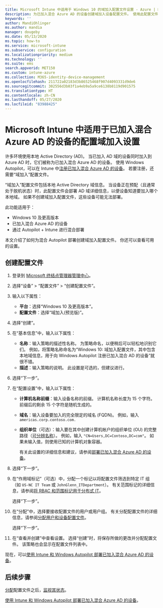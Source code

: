 ```yaml
---
title: Microsoft Intune 中适用于 Windows 10 的域加入配置文件设置 - Azure | Microsoft Docs
description: 为已加入混合 Azure AD 的设备创建域加入设备配置文件。 使用此配置文件将本地 Active Directory 域信息部署到使用 Windows Autopilot 和 Microsoft Intune 预配的设备。
keywords: ''
author: MandiOhlinger
ms.author: mandia
manager: dougeby
ms.date: 05/13/2020
ms.topic: how-to
ms.service: microsoft-intune
ms.subservice: configuration
ms.localizationpriority: medium
ms.technology: ''
ms.suite: ems
search.appverid: MET150
ms.custom: intune-azure
ms.collection: M365-identity-device-management
ms.openlocfilehash: 211722a02183d3b86525468f907d4093331d9de6
ms.sourcegitcommit: 302556d3b03f1a4eb9a5a9ce6138b8119d901575
ms.translationtype: HT
ms.contentlocale: zh-CN
ms.lasthandoff: 05/27/2020
ms.locfileid: "83988425"
---
```

# <a name="configuration-domain-join-settings-for-hybrid-azure-ad-joined-devices-in-microsoft-intune"></a>Microsoft Intune 中适用于已加入混合 Azure AD 的设备的配置域加入设置

许多环境使用本地 Active Directory (AD)。 当已加入 AD 域的设备同时加入到 Azure AD 时，它们被称为已加入混合 Azure AD 的设备。 使用 Windows Autopilot，可以在 Intune 中[注册已加入混合 Azure AD 的设备](../enrollment/windows-autopilot-hybrid.md)。 若要注册，还需要“域加入”配置文件。

“域加入”配置文件包括本地 Active Directory 域信息。 当设备正在预配（且通常处于脱机状态）时，此配置文件会部署 AD 域详细信息，以便设备知道要加入哪个本地域。 如果不创建域加入配置文件，这些设备可能无法部署。

此功能适用于：

- Windows 10 及更高版本
- 已加入混合 Azure AD 的设备
- 通过 Autopilot + Intune 进行混合部署

本文介绍了如何为混合 Autopilot 部署创建域加入配置文件。 你还可以查看可用的设置。

## <a name="create-the-profile"></a>创建配置文件

1. 登录到 [Microsoft 终结点管理器管理中心](https://go.microsoft.com/fwlink/?linkid=2109431)。
2. 选择“设备” > “配置文件” > “创建配置文件”。
3. 输入以下属性：

    - **平台**：选择“Windows 10 及更高版本”。
    - **配置文件**：选择“域加入(预览版)”。

4. 选择“创建”。
5. 在“基本信息”中，输入以下属性：

    - **名称**：输入策略的描述性名称。 为策略命名，以便稍后可以轻松地识别它们。 例如，将策略名称命名为“Windows 10: 域加入配置文件，其中包含本地域信息，用于向 Windows Autopilot 注册已加入混合 AD 的设备”就很不错。
    - **描述**：输入策略的说明。 此设置是可选的，但建议进行。

6. 选择“下一步”。
7. 在“配置设置”中，输入以下属性：

    - **计算机名称前缀**：输入设备名称的前缀。 计算机名称长度为 15 个字符。 前缀后的剩余 15 个字符是随机生成的。
    - **域名**：输入设备要加入的完全限定的域名 (FQDN)。 例如，输入 `americas.corp.contoso.com.`
    - **组织单位**（可选）：输入要在其中创建计算机帐户的组织单位 (OU) 的完整路径（[可分辨名称](https://docs.microsoft.com/windows/win32/ad/object-names-and-identities#distinguished-name)）。 例如，输入 `"CN=Users,DC=Contoso,DC=com"`。 如果未输入值，则使用已知的计算机对象容器。

      有关此设置的详细信息和建议，请参阅[部署已加入混合 Azure AD 的设备](../enrollment/windows-autopilot-hybrid.md)。

8. 选择“下一步”。

9. 在“作用域标记”（可选）中，分配一个标记以将配置文件筛选到特定 IT 组（如 `US-NC IT Team` 或 `JohnGlenn_ITDepartment`）。 有关范围标记的详细信息，请参阅[将 RBAC 和范围标记用于分布式 IT](../fundamentals/scope-tags.md)。

    选择“下一步”。

10. 在“分配”中，选择要接收配置文件的用户或用户组。 有关分配配置文件的详细信息，请参阅[分配用户和设备配置文件](device-profile-assign.md)。

    选择“下一步”。

11. 在“查看并创建”中查看设置。 选择“创建”时，将保存所做的更改并分配配置文件。 该策略也会显示在配置文件列表中。

现在，可以[使用 Intune 和 Windows Autopilot 部署已加入混合 Azure AD 的设备](../enrollment/windows-autopilot-hybrid.md)。

## <a name="next-steps"></a>后续步骤

[分配](device-profile-assign.md)配置文件之后，[监视其状态](device-profile-monitor.md)。

[使用 Intune 和 Windows Autopilot 部署已加入混合 Azure AD 的设备](../enrollment/windows-autopilot-hybrid.md)。
